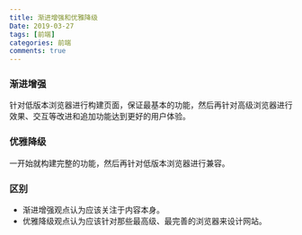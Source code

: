 ```yaml
---
title: 渐进增强和优雅降级
Date: 2019-03-27
tags: [前端]
categories: 前端
comments: true
---
```


### 渐进增强
针对低版本浏览器进行构建页面，保证最基本的功能，然后再针对高级浏览器进行效果、交互等改进和追加功能达到更好的用户体验。

### 优雅降级
一开始就构建完整的功能，然后再针对低版本浏览器进行兼容。

### 区别
- 渐进增强观点认为应该关注于内容本身。
- 优雅降级观点认为应该针对那些最高级、最完善的浏览器来设计网站。